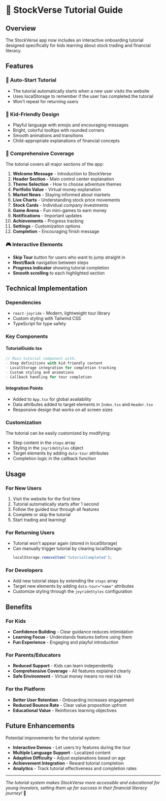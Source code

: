 # 🎉 StockVerse Tutorial Guide

## Overview
The StockVerse app now includes an interactive onboarding tutorial designed specifically for kids learning about stock trading and financial literacy.

## Features

### 🚀 Auto-Start Tutorial
- The tutorial automatically starts when a new user visits the website
- Uses localStorage to remember if the user has completed the tutorial
- Won't repeat for returning users

### 🎨 Kid-Friendly Design
- Playful language with emojis and encouraging messages
- Bright, colorful tooltips with rounded corners
- Smooth animations and transitions
- Child-appropriate explanations of financial concepts

### 📍 Comprehensive Coverage
The tutorial covers all major sections of the app:

1. **Welcome Message** - Introduction to StockVerse
2. **Header Section** - Main control center explanation
3. **Theme Selection** - How to choose adventure themes
4. **Portfolio Value** - Virtual money explanation
5. **Market News** - Staying informed about markets
6. **Live Charts** - Understanding stock price movements
7. **Stock Cards** - Individual company investments
8. **Game Arena** - Fun mini-games to earn money
9. **Notifications** - Important updates
10. **Achievements** - Progress tracking
11. **Settings** - Customization options
12. **Completion** - Encouraging finish message

### 🎮 Interactive Elements
- **Skip Tour** button for users who want to jump straight in
- **Next/Back** navigation between steps
- **Progress indicator** showing tutorial completion
- **Smooth scrolling** to each highlighted section

## Technical Implementation

### Dependencies
- `react-joyride` - Modern, lightweight tour library
- Custom styling with Tailwind CSS
- TypeScript for type safety

### Key Components

#### TutorialGuide.tsx
```typescript
// Main tutorial component with:
- Step definitions with kid-friendly content
- LocalStorage integration for completion tracking
- Custom styling and animations
- Callback handling for tour completion
```

#### Integration Points
- Added to `App.tsx` for global availability
- Data attributes added to target elements in `Index.tsx` and `Header.tsx`
- Responsive design that works on all screen sizes

### Customization
The tutorial can be easily customized by modifying:
- Step content in the `steps` array
- Styling in the `joyrideStyles` object
- Target elements by adding `data-tour` attributes
- Completion logic in the callback function

## Usage

### For New Users
1. Visit the website for the first time
2. Tutorial automatically starts after 1 second
3. Follow the guided tour through all features
4. Complete or skip the tutorial
5. Start trading and learning!

### For Returning Users
- Tutorial won't appear again (stored in localStorage)
- Can manually trigger tutorial by clearing localStorage:
  ```javascript
  localStorage.removeItem('tutorialCompleted');
  ```

### For Developers
- Add new tutorial steps by extending the `steps` array
- Target new elements by adding `data-tour="name"` attributes
- Customize styling through the `joyrideStyles` configuration

## Benefits

### For Kids
- **Confidence Building** - Clear guidance reduces intimidation
- **Learning Focus** - Understands features before using them
- **Fun Experience** - Engaging and playful introduction

### For Parents/Educators
- **Reduced Support** - Kids can learn independently
- **Comprehensive Coverage** - All features explained clearly
- **Safe Environment** - Virtual money means no real risk

### For the Platform
- **Better User Retention** - Onboarding increases engagement
- **Reduced Bounce Rate** - Clear value proposition upfront
- **Educational Value** - Reinforces learning objectives

## Future Enhancements

Potential improvements for the tutorial system:
- **Interactive Demos** - Let users try features during the tour
- **Multiple Language Support** - Localized content
- **Adaptive Difficulty** - Adjust explanations based on age
- **Achievement Integration** - Reward tutorial completion
- **Analytics** - Track tutorial effectiveness and completion rates

---

*The tutorial system makes StockVerse more accessible and educational for young investors, setting them up for success in their financial literacy journey!* 🌟

